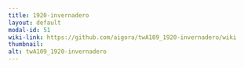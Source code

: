 ```yaml
---
title: 1920-invernadero
layout: default
modal-id: 51
wiki-link: https://github.com/aigora/twA109_1920-invernadero/wiki
thumbnail: 
alt: twA109_1920-invernadero
---
```


